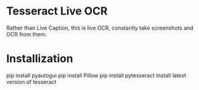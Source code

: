 # Tesseract Live OCR
Rather than Live Caption, this is live OCR, constantly take screenshots and OCR from them.

# Installization
pip install pyautogui
pip install Pillow
pip install pytesseract
Install latest version of tesseract
